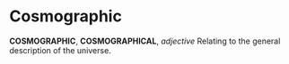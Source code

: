 # Cosmographic

**COSMOGRAPHIC**, **COSMOGRAPHICAL**, _adjective_ Relating to the general description of the universe.